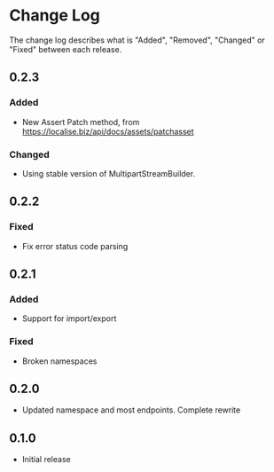 # Change Log

The change log describes what is "Added", "Removed", "Changed" or "Fixed" between each release.

## 0.2.3

### Added

- New Assert Patch method, from https://localise.biz/api/docs/assets/patchasset

### Changed

- Using stable version of MultipartStreamBuilder.

## 0.2.2

### Fixed

- Fix error status code parsing

## 0.2.1

### Added

- Support for import/export

### Fixed

- Broken namespaces

## 0.2.0

- Updated namespace and most endpoints. Complete rewrite

## 0.1.0

- Initial release
